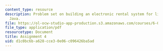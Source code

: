 ```yaml
---
content_type: resource
description: Problem set on building an electronic rental system for libraries with
  Java.
file: https://ol-ocw-studio-app-production.s3.amazonaws.com/courses/6-092-introduction-to-programming-in-java-january-iap-2010/d1c0bc6ba628cce30e06c096426ba5ad_MIT6_092IAP10_assn04.pdf
file_type: application/pdf
resourcetype: Document
title: Assignment 4
uid: d1c0bc6b-a628-cce3-0e06-c096426ba5ad
---
```

